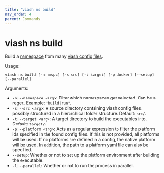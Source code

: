```yaml
---
title: "viash ns build"
nav_order: 4
parent: Commands
---
```


# viash ns build

Build a [namespace](/good_practices/namespaces) from many [viash config
files](/config).

Usage:

    viash ns build [-n nmspc] [-s src] [-t target] [-p docker] [--setup] [--parallel]

Arguments:

  - `-n|--namespace <arg>`: Filter which namespaces get selected. Can be
    a regex. Example: `"build|run"`.
  - `-s|--src <arg>`: A source directory containing viash config files,
    possibly structured in a hierarchical folder structure. Default:
    `src/`.
  - `-t|--target <arg>`: A target directory to build the executables
    into. Default: `target/`.
  - `-p|--platform <arg>`: Acts as a regular expression to filter the
    platform ids specified in the found config files. If this is not
    provided, all platforms will be used. If no platforms are defined in
    a config, the native platform will be used. In addition, the path to
    a platform yaml file can also be specified.
  - `--setup`: Whether or not to set up the platform environment after
    building the executable.
  - `-l|--parallel`: Whether or not to run the process in parallel.
